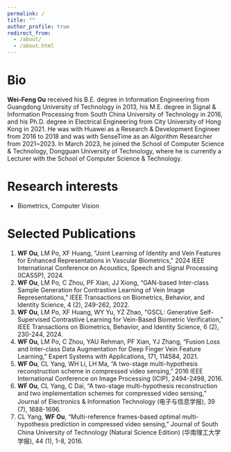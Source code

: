 ```yaml
---
permalink: /
title: ""
author_profile: true
redirect_from: 
  - /about/
  - /about.html
---
```


# Bio
**Wei-Feng Ou** received his B.E. degree in Information Engineering from Guangdong University of Technology in 2013, his M.E. degree in Signal & Information Processing from South China University of Technology in 2016, and his Ph.D. degree in Electrical Engineering from City University of Hong Kong in 2021. He was with Huawei as a Research & Development Engineer from 2016 to 2018 and was with SenseTime as an Algorithm Researcher from 2021~2023. In March 2023, he joined the School of Computer Science & Technology, Dongguan University of Technology, where he is currently a Lecturer with the School of Computer Science & Technology.

# Research interests
* Biometrics, Computer Vision

# Selected Publications
1. **WF Ou**, LM Po, XF Huang, "Joint Learning of Identity and Vein Features for Enhanced Representations in Vascular Biometrics," 2024 IEEE International Conference on Acoustics, Speech and Signal Processing (ICASSP), 2024.
2. **WF Ou**, LM Po, C Zhou, PF Xian, JJ Xiong, “GAN-based Inter-class Sample Generation for Contrastive Learning of Vein Image Representations,” IEEE Transactions on Biometrics, Behavior, and Identity Science, 4 (2), 249-262, 2022.
3. **WF Ou**, LM Po, XF Huang, WY Yu, YZ Zhao, "GSCL: Generative Self-Supervised Contrastive Learning for Vein-Based Biometric Verification," IEEE Transactions on Biometrics, Behavior, and Identity Science, 6 (2), 230-244, 2024.
4. **WF Ou**, LM Po, C Zhou, YAU Rehman, PF Xian, YJ Zhang, “Fusion Loss and Inter-class Data Augmentation for Deep Finger Vein Feature Learning,” Expert Systems with Applications, 171, 114584, 2021.
5. **WF Ou**, CL Yang, WH Li, LH Ma, “A two-stage multi-hypothesis reconstruction scheme in compressed video sensing,” 2016 IEEE International Conference on Image Processing (ICIP), 2494-2498, 2016.
6. **WF Ou**, CL Yang, C Dai, “A two-stage multi-hypothesis reconstruction and two implementation schemes for compressed video sensing,” Journal of Electronics & Information Technology (电子与信息学报), 39 (7), 1688-1696.
7. CL Yang, **WF Ou**, “Multi-reference frames-based optimal multi-hypothesis prediction in compressed video sensing,” Journal of South China University of Technology (Natural Science Edition) (华南理工大学学报), 44 (1), 1-8, 2016.